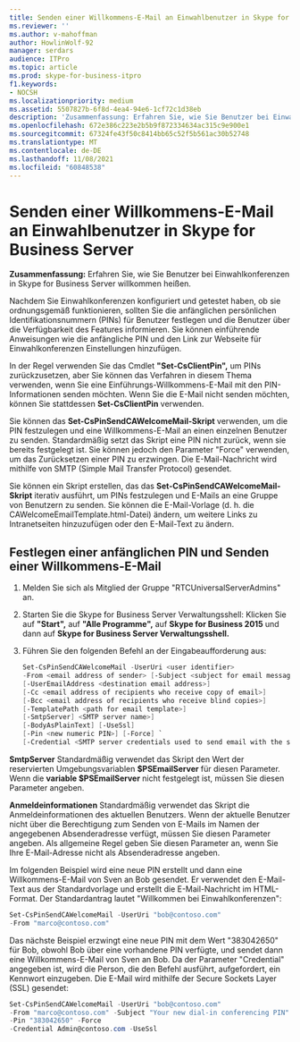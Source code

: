 ```yaml
---
title: Senden einer Willkommens-E-Mail an Einwahlbenutzer in Skype for Business Server
ms.reviewer: ''
ms.author: v-mahoffman
author: HowlinWolf-92
manager: serdars
audience: ITPro
ms.topic: article
ms.prod: skype-for-business-itpro
f1.keywords:
- NOCSH
ms.localizationpriority: medium
ms.assetid: 5507827b-6f8d-4ea4-94e6-1cf72c1d38eb
description: 'Zusammenfassung: Erfahren Sie, wie Sie Benutzer bei Einwahlkonferenzen in Skype for Business Server willkommen heißen.'
ms.openlocfilehash: 672e386c223e2b5b9f872334634ac315c9e900e1
ms.sourcegitcommit: 67324fe43f50c8414bb65c52f5b561ac30b52748
ms.translationtype: MT
ms.contentlocale: de-DE
ms.lasthandoff: 11/08/2021
ms.locfileid: "60848538"
---
```

# <a name="send-welcome-email-to-dial-in-users-in-skype-for-business-server"></a>Senden einer Willkommens-E-Mail an Einwahlbenutzer in Skype for Business Server
 
**Zusammenfassung:** Erfahren Sie, wie Sie Benutzer bei Einwahlkonferenzen in Skype for Business Server willkommen heißen.
  
Nachdem Sie Einwahlkonferenzen konfiguriert und getestet haben, ob sie ordnungsgemäß funktionieren, sollten Sie die anfänglichen persönlichen Identifikationsnummern (PINs) für Benutzer festlegen und die Benutzer über die Verfügbarkeit des Features informieren. Sie können einführende Anweisungen wie die anfängliche PIN und den Link zur Webseite für Einwahlkonferenzen Einstellungen hinzufügen. 
  
In der Regel verwenden Sie das Cmdlet **"Set-CsClientPin",** um PINs zurückzusetzen, aber Sie können das Verfahren in diesem Thema verwenden, wenn Sie eine Einführungs-Willkommens-E-Mail mit den PIN-Informationen senden möchten. Wenn Sie die E-Mail nicht senden möchten, können Sie stattdessen **Set-CsClientPin** verwenden.
  
Sie können das **Set-CsPinSendCAWelcomeMail-Skript** verwenden, um die PIN festzulegen und eine Willkommens-E-Mail an einen einzelnen Benutzer zu senden. Standardmäßig setzt das Skript eine PIN nicht zurück, wenn sie bereits festgelegt ist. Sie können jedoch den Parameter "Force" verwenden, um das Zurücksetzen einer PIN zu erzwingen. Die E-Mail-Nachricht wird mithilfe von SMTP (Simple Mail Transfer Protocol) gesendet.
  
Sie können ein Skript erstellen, das das **Set-CsPinSendCAWelcomeMail-Skript** iterativ ausführt, um PINs festzulegen und E-Mails an eine Gruppe von Benutzern zu senden. Sie können die E-Mail-Vorlage (d. h. die CAWelcomeEmailTemplate.html-Datei) ändern, um weitere Links zu Intranetseiten hinzuzufügen oder den E-Mail-Text zu ändern.
  


## <a name="set-an-initial-pin-and-send-welcome-email"></a>Festlegen einer anfänglichen PIN und Senden einer Willkommens-E-Mail

1. Melden Sie sich als Mitglied der Gruppe "RTCUniversalServerAdmins" an.
    
2. Starten Sie die Skype for Business Server Verwaltungsshell: Klicken Sie auf **"Start",** auf **"Alle Programme",** auf **Skype for Business 2015** und dann auf **Skype for Business Server Verwaltungsshell.**
    
3. Führen Sie den folgenden Befehl an der Eingabeaufforderung aus:
    
   ```PowerShell
   Set-CsPinSendCAWelcomeMail -UserUri <user identifier>
   -From <email address of sender> [-Subject <subject for email message>]
   [-UserEmailAddress <destination email address>]
   [-Cc <email address of recipients who receive copy of email>]
   [-Bcc <email address of recipients who receive blind copies>]
   [-TemplatePath <path for email template>]
   [-SmtpServer] <SMTP server name>]
   [-BodyAsPlainText] [-UseSsl]
   [-Pin <new numeric PIN>] [-Force] `
   [-Credential <SMTP server credentials used to send email with the specified From address>]
   ```

**SmtpServer** Standardmäßig verwendet das Skript den Wert der reservierten Umgebungsvariablen **$PSEmailServer** für diesen Parameter. Wenn die **variable $PSEmailServer** nicht festgelegt ist, müssen Sie diesen Parameter angeben.
    
**Anmeldeinformationen** Standardmäßig verwendet das Skript die Anmeldeinformationen des aktuellen Benutzers. Wenn der aktuelle Benutzer nicht über die Berechtigung zum Senden von E-Mails im Namen der angegebenen Absenderadresse verfügt, müssen Sie diesen Parameter angeben. Als allgemeine Regel geben Sie diesen Parameter an, wenn Sie Ihre E-Mail-Adresse nicht als Absenderadresse angeben.
    
Im folgenden Beispiel wird eine neue PIN erstellt und dann eine Willkommens-E-Mail von Sven an Bob gesendet. Er verwendet den E-Mail-Text aus der Standardvorlage und erstellt die E-Mail-Nachricht im HTML-Format. Der Standardantrag lautet "Willkommen bei Einwahlkonferenzen":
  
```PowerShell
Set-CsPinSendCAWelcomeMail -UserUri "bob@contoso.com"
-From "marco@contoso.com"
```

Das nächste Beispiel erzwingt eine neue PIN mit dem Wert "383042650" für Bob, obwohl Bob über eine vorhandene PIN verfügte, und sendet dann eine Willkommens-E-Mail von Sven an Bob. Da der Parameter "Credential" angegeben ist, wird die Person, die den Befehl ausführt, aufgefordert, ein Kennwort einzugeben. Die E-Mail wird mithilfe der Secure Sockets Layer (SSL) gesendet:
  
```PowerShell
Set-CsPinSendCAWelcomeMail -UserUri "bob@contoso.com"
-From "marco@contoso.com" -Subject "Your new dial-in conferencing PIN"
-Pin "383042650" -Force
-Credential Admin@contoso.com -UseSsl
```
